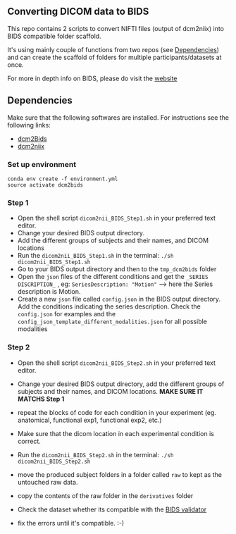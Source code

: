## Converting DICOM data to BIDS

This repo contains 2 scripts to convert NIFTI files (output of dcm2niix) into
BIDS compatible folder scaffold.

It's using mainly couple of functions from two repos (see
[Dependencies](#dependencies)) and can create the scaffold of folders for
multiple participants/datasets at once.

For more in depth info on BIDS, please do visit the
[website](https://github.com/bids-standard)

## Dependencies

Make sure that the following softwares are installed. For instructions see the
following links:

- [dcm2Bids](https://github.com/cbedetti/Dcm2Bids)
- [dcm2niix](https://github.com/rordenlab/dcm2niix)

### Set up environment

```
conda env create -f environment.yml
source activate dcm2bids
```

### Step 1

- Open the shell script `dicom2nii_BIDS_Step1.sh` in your preferred text editor.
- Change your desired BIDS output directory.
- Add the different groups of subjects and their names, and DICOM locations
- Run the `dicom2nii_BIDS_Step1.sh` in the terminal:
  `./sh dicom2nii_BIDS_Step1.sh`
- Go to your BIDS output directory and then to the `tmp_dcm2bids` folder
- Open the `json` files of the different conditions and get the
  `_SERIES DISCRIPTION_` , eg: `SeriesDescription: "Motion"` --> here the Series description is Motion.
- Create a new `json` file called `config.json` in the BIDS output directory.
  Add the conditions indicating the series description. Check the `config.json`
  for examples and the `config_json_template_different_modalities.json` for all
  possible modalities

### Step 2

- Open the shell script `dicom2nii_BIDS_Step2.sh` in your preferred text editor.
- Change your desired BIDS output directory, add the different groups of
  subjects and their names, and DICOM locations. **MAKE SURE IT MATCHS Step 1**
- repeat the blocks of code for each condition in your experiment (eg.
  anatomical, functional exp1, functional exp2, etc.)
- Make sure that the dicom location in each experimental condition is correct.
- Run the `dicom2nii_BIDS_Step2.sh` in the terminal:
  `./sh dicom2nii_BIDS_Step2.sh`
- move the produced subject folders in a folder called `raw` to kept as the
  untouched raw data.
- copy the contents of the raw folder in the `derivatives` folder

- Check the dataset whether its compatible with the
  [BIDS validator](https://github.com/bids-standard/bids-validator)

- fix the errors until it's compatible. :-)
